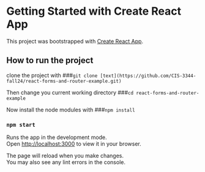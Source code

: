 # Getting Started with Create React App

This project was bootstrapped with [Create React App](https://github.com/facebook/create-react-app).

## How to run the project

clone the project with ###`git clone [text](https://github.com/CIS-3344-fall24/react-forms-and-router-example.git)`

Then change you current working directory ###`cd react-forms-and-router-example`

Now install the node modules with ###`npm install`

### `npm start`

Runs the app in the development mode.\
Open [http://localhost:3000](http://localhost:3000) to view it in your browser.

The page will reload when you make changes.\
You may also see any lint errors in the console.
